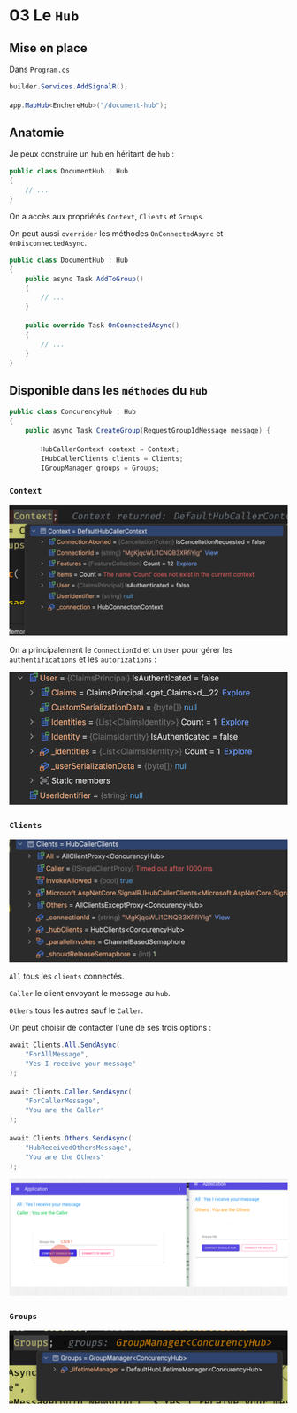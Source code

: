 # 03 Le `Hub`

## Mise en place

Dans `Program.cs`

```cs
builder.Services.AddSignalR();

app.MapHub<EnchereHub>("/document-hub");
```



## Anatomie

Je peux construire un `hub` en héritant de `hub` :

```cs
public class DocumentHub : Hub
{
    // ...
}
```

On a accès aux propriétés `Context`, `Clients` et `Groups`.

On peut aussi `overrider` les méthodes  `OnConnectedAsync` et `OnDisconnectedAsync`.

```cs
public class DocumentHub : Hub
{
    public async Task AddToGroup()
    {
        // ...
    }

    public override Task OnConnectedAsync()
    {
        // ...
    }
}
```



## Disponible dans les `méthodes` du `Hub`

```cs
public class ConcurencyHub : Hub
{
    public async Task CreateGroup(RequestGroupIdMessage message) {

        HubCallerContext context = Context;
        IHubCallerClients clients = Clients;
        IGroupManager groups = Groups;
```

### `Context`

<img src="assets/context-object-debug.png" alt="context-object-debug" />

On a principalement le `ConnectionId` et un `User` pour gérer les `authentifications` et les `autorizations` :

<img src="assets/zoom-context-user-object-debug.png" alt="zoom-context-user-object-debug" />



### `Clients`

<img src="assets/hub-clients-display-debug.png" alt="hub-clients-display-debug" />

`All` tous les `clients` connectés.

`Caller` le client envoyant le message au `hub`.

`Others` tous les autres sauf le `Caller`.

On peut choisir de contacter l'une de ses trois options :

```cs
await Clients.All.SendAsync(
    "ForAllMessage", 
    "Yes I receive your message"
);

await Clients.Caller.SendAsync(
    "ForCallerMessage", 
    "You are the Caller"
);

await Clients.Others.SendAsync(
    "HubReceivedOthersMessage", 
    "You are the Others"
);
```

<img src="assets/caller-others-all-behavior-demo.png" alt="caller-others-all-behavior-demo" />



### `Groups`

<img src="assets/groups-display-debug.png" alt="groups-display-debug" />










